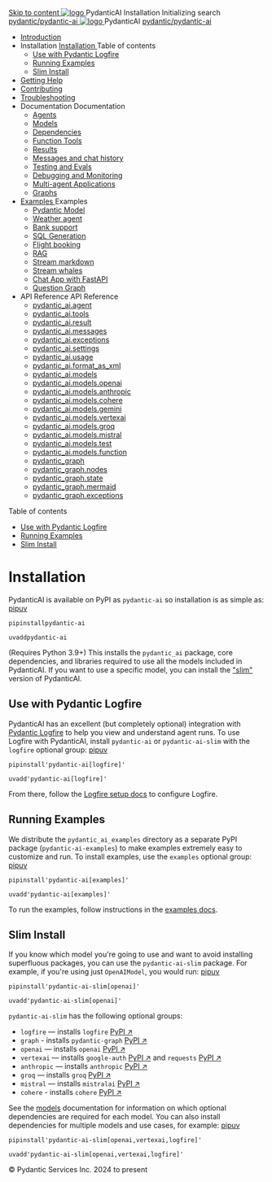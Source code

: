 [ Skip to content ](https://ai.pydantic.dev/install/<#installation>)
[ ![logo](https://ai.pydantic.dev/img/logo-white.svg) ](https://ai.pydantic.dev/install/<..> "PydanticAI")
PydanticAI 
Installation 
Initializing search 
[ pydantic/pydantic-ai  ](https://ai.pydantic.dev/install/<https:/github.com/pydantic/pydantic-ai> "Go to repository")
[ ![logo](https://ai.pydantic.dev/img/logo-white.svg) ](https://ai.pydantic.dev/install/<..> "PydanticAI") PydanticAI 
[ pydantic/pydantic-ai  ](https://ai.pydantic.dev/install/<https:/github.com/pydantic/pydantic-ai> "Go to repository")
  * [ Introduction  ](https://ai.pydantic.dev/install/<..>)
  * Installation  [ Installation  ](https://ai.pydantic.dev/install/<./>) Table of contents 
    * [ Use with Pydantic Logfire  ](https://ai.pydantic.dev/install/<#use-with-pydantic-logfire>)
    * [ Running Examples  ](https://ai.pydantic.dev/install/<#running-examples>)
    * [ Slim Install  ](https://ai.pydantic.dev/install/<#slim-install>)
  * [ Getting Help  ](https://ai.pydantic.dev/install/<../help/>)
  * [ Contributing  ](https://ai.pydantic.dev/install/<../contributing/>)
  * [ Troubleshooting  ](https://ai.pydantic.dev/install/<../troubleshooting/>)
  * Documentation  Documentation 
    * [ Agents  ](https://ai.pydantic.dev/install/<../agents/>)
    * [ Models  ](https://ai.pydantic.dev/install/<../models/>)
    * [ Dependencies  ](https://ai.pydantic.dev/install/<../dependencies/>)
    * [ Function Tools  ](https://ai.pydantic.dev/install/<../tools/>)
    * [ Results  ](https://ai.pydantic.dev/install/<../results/>)
    * [ Messages and chat history  ](https://ai.pydantic.dev/install/<../message-history/>)
    * [ Testing and Evals  ](https://ai.pydantic.dev/install/<../testing-evals/>)
    * [ Debugging and Monitoring  ](https://ai.pydantic.dev/install/<../logfire/>)
    * [ Multi-agent Applications  ](https://ai.pydantic.dev/install/<../multi-agent-applications/>)
    * [ Graphs  ](https://ai.pydantic.dev/install/<../graph/>)
  * [ Examples  ](https://ai.pydantic.dev/install/<../examples/>)
Examples 
    * [ Pydantic Model  ](https://ai.pydantic.dev/install/<../examples/pydantic-model/>)
    * [ Weather agent  ](https://ai.pydantic.dev/install/<../examples/weather-agent/>)
    * [ Bank support  ](https://ai.pydantic.dev/install/<../examples/bank-support/>)
    * [ SQL Generation  ](https://ai.pydantic.dev/install/<../examples/sql-gen/>)
    * [ Flight booking  ](https://ai.pydantic.dev/install/<../examples/flight-booking/>)
    * [ RAG  ](https://ai.pydantic.dev/install/<../examples/rag/>)
    * [ Stream markdown  ](https://ai.pydantic.dev/install/<../examples/stream-markdown/>)
    * [ Stream whales  ](https://ai.pydantic.dev/install/<../examples/stream-whales/>)
    * [ Chat App with FastAPI  ](https://ai.pydantic.dev/install/<../examples/chat-app/>)
    * [ Question Graph  ](https://ai.pydantic.dev/install/<../examples/question-graph/>)
  * API Reference  API Reference 
    * [ pydantic_ai.agent  ](https://ai.pydantic.dev/install/<../api/agent/>)
    * [ pydantic_ai.tools  ](https://ai.pydantic.dev/install/<../api/tools/>)
    * [ pydantic_ai.result  ](https://ai.pydantic.dev/install/<../api/result/>)
    * [ pydantic_ai.messages  ](https://ai.pydantic.dev/install/<../api/messages/>)
    * [ pydantic_ai.exceptions  ](https://ai.pydantic.dev/install/<../api/exceptions/>)
    * [ pydantic_ai.settings  ](https://ai.pydantic.dev/install/<../api/settings/>)
    * [ pydantic_ai.usage  ](https://ai.pydantic.dev/install/<../api/usage/>)
    * [ pydantic_ai.format_as_xml  ](https://ai.pydantic.dev/install/<../api/format_as_xml/>)
    * [ pydantic_ai.models  ](https://ai.pydantic.dev/install/<../api/models/base/>)
    * [ pydantic_ai.models.openai  ](https://ai.pydantic.dev/install/<../api/models/openai/>)
    * [ pydantic_ai.models.anthropic  ](https://ai.pydantic.dev/install/<../api/models/anthropic/>)
    * [ pydantic_ai.models.cohere  ](https://ai.pydantic.dev/install/<../api/models/cohere/>)
    * [ pydantic_ai.models.gemini  ](https://ai.pydantic.dev/install/<../api/models/gemini/>)
    * [ pydantic_ai.models.vertexai  ](https://ai.pydantic.dev/install/<../api/models/vertexai/>)
    * [ pydantic_ai.models.groq  ](https://ai.pydantic.dev/install/<../api/models/groq/>)
    * [ pydantic_ai.models.mistral  ](https://ai.pydantic.dev/install/<../api/models/mistral/>)
    * [ pydantic_ai.models.test  ](https://ai.pydantic.dev/install/<../api/models/test/>)
    * [ pydantic_ai.models.function  ](https://ai.pydantic.dev/install/<../api/models/function/>)
    * [ pydantic_graph  ](https://ai.pydantic.dev/install/<../api/pydantic_graph/graph/>)
    * [ pydantic_graph.nodes  ](https://ai.pydantic.dev/install/<../api/pydantic_graph/nodes/>)
    * [ pydantic_graph.state  ](https://ai.pydantic.dev/install/<../api/pydantic_graph/state/>)
    * [ pydantic_graph.mermaid  ](https://ai.pydantic.dev/install/<../api/pydantic_graph/mermaid/>)
    * [ pydantic_graph.exceptions  ](https://ai.pydantic.dev/install/<../api/pydantic_graph/exceptions/>)


Table of contents 
  * [ Use with Pydantic Logfire  ](https://ai.pydantic.dev/install/<#use-with-pydantic-logfire>)
  * [ Running Examples  ](https://ai.pydantic.dev/install/<#running-examples>)
  * [ Slim Install  ](https://ai.pydantic.dev/install/<#slim-install>)


# Installation
PydanticAI is available on PyPI as `pydantic-ai`[](https://ai.pydantic.dev/install/<https:/pypi.org/project/pydantic-ai/>) so installation is as simple as:
[pip](https://ai.pydantic.dev/install/<#__tabbed_1_1>)[uv](https://ai.pydantic.dev/install/<#__tabbed_1_2>)
```
pipinstallpydantic-ai

```

```
uvaddpydantic-ai

```

(Requires Python 3.9+)
This installs the `pydantic_ai` package, core dependencies, and libraries required to use all the models included in PydanticAI. If you want to use a specific model, you can install the ["slim"](https://ai.pydantic.dev/install/<#slim-install>) version of PydanticAI.
## Use with Pydantic Logfire
PydanticAI has an excellent (but completely optional) integration with [Pydantic Logfire](https://ai.pydantic.dev/install/<https:/pydantic.dev/logfire>) to help you view and understand agent runs.
To use Logfire with PydanticAI, install `pydantic-ai` or `pydantic-ai-slim` with the `logfire` optional group:
[pip](https://ai.pydantic.dev/install/<#__tabbed_2_1>)[uv](https://ai.pydantic.dev/install/<#__tabbed_2_2>)
```
pipinstall'pydantic-ai[logfire]'

```

```
uvadd'pydantic-ai[logfire]'

```

From there, follow the [Logfire setup docs](https://ai.pydantic.dev/install/<../logfire/#using-logfire>) to configure Logfire.
## Running Examples
We distribute the `pydantic_ai_examples`[](https://ai.pydantic.dev/install/<https:/github.com/pydantic/pydantic-ai/tree/main/pydantic_ai_examples>) directory as a separate PyPI package (`pydantic-ai-examples`[](https://ai.pydantic.dev/install/<https:/pypi.org/project/pydantic-ai-examples/>)) to make examples extremely easy to customize and run.
To install examples, use the `examples` optional group:
[pip](https://ai.pydantic.dev/install/<#__tabbed_3_1>)[uv](https://ai.pydantic.dev/install/<#__tabbed_3_2>)
```
pipinstall'pydantic-ai[examples]'

```

```
uvadd'pydantic-ai[examples]'

```

To run the examples, follow instructions in the [examples docs](https://ai.pydantic.dev/install/<../examples/>).
## Slim Install
If you know which model you're going to use and want to avoid installing superfluous packages, you can use the `pydantic-ai-slim`[](https://ai.pydantic.dev/install/<https:/pypi.org/project/pydantic-ai-slim/>) package. For example, if you're using just `OpenAIModel`[](https://ai.pydantic.dev/install/<../api/models/openai/#pydantic_ai.models.openai.OpenAIModel>), you would run:
[pip](https://ai.pydantic.dev/install/<#__tabbed_4_1>)[uv](https://ai.pydantic.dev/install/<#__tabbed_4_2>)
```
pipinstall'pydantic-ai-slim[openai]'

```

```
uvadd'pydantic-ai-slim[openai]'

```

`pydantic-ai-slim` has the following optional groups:
  * `logfire` — installs `logfire`[](https://ai.pydantic.dev/install/<../logfire/>) [PyPI ↗](https://ai.pydantic.dev/install/<https:/pypi.org/project/logfire>)
  * `graph` - installs `pydantic-graph`[](https://ai.pydantic.dev/install/<../graph/>) [PyPI ↗](https://ai.pydantic.dev/install/<https:/pypi.org/project/pydantic-graph>)
  * `openai` — installs `openai` [PyPI ↗](https://ai.pydantic.dev/install/<https:/pypi.org/project/openai>)
  * `vertexai` — installs `google-auth` [PyPI ↗](https://ai.pydantic.dev/install/<https:/pypi.org/project/google-auth>) and `requests` [PyPI ↗](https://ai.pydantic.dev/install/<https:/pypi.org/project/requests>)
  * `anthropic` — installs `anthropic` [PyPI ↗](https://ai.pydantic.dev/install/<https:/pypi.org/project/anthropic>)
  * `groq` — installs `groq` [PyPI ↗](https://ai.pydantic.dev/install/<https:/pypi.org/project/groq>)
  * `mistral` — installs `mistralai` [PyPI ↗](https://ai.pydantic.dev/install/<https:/pypi.org/project/mistralai>)
  * `cohere` - installs `cohere` [PyPI ↗](https://ai.pydantic.dev/install/<https:/pypi.org/project/cohere>)


See the [models](https://ai.pydantic.dev/install/<../models/>) documentation for information on which optional dependencies are required for each model.
You can also install dependencies for multiple models and use cases, for example:
[pip](https://ai.pydantic.dev/install/<#__tabbed_5_1>)[uv](https://ai.pydantic.dev/install/<#__tabbed_5_2>)
```
pipinstall'pydantic-ai-slim[openai,vertexai,logfire]'

```

```
uvadd'pydantic-ai-slim[openai,vertexai,logfire]'

```

© Pydantic Services Inc. 2024 to present 

